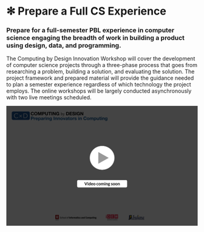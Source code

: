 # ✻ Prepare a Full CS Experience

### Prepare for a full-semester PBL experience in computer science engaging the breadth of work in building a product using design, data, and programming.

The Computing by Design Innovation Workshop will cover the development of computer science projects through a three-phase process that goes from researching a problem, building a solution, and evaluating the solution. The project framework and prepared material will provide the guidance needed to plan a semester experience regardless of which technology the project employs. The online workshops will be largely conducted asynchronously with two live meetings scheduled. 

![](../.gitbook/assets/vidcoming.png)


